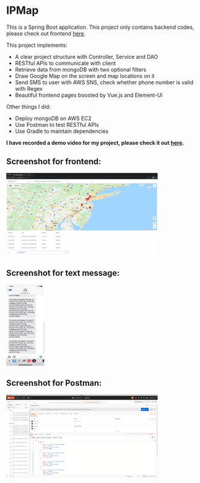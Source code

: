 # IPMap

This is a Spring Boot application. This project only contains backend codes, please check out frontend [here](https://github.com/HanMufu/IPMap_frontend). 

This project implements:
 - A clear project structure with Controller, Service and DAO
 - RESTful APIs to communicate with client
 - Retrieve data from mongoDB with two optional filters
 - Draw Google Map on the screen and map locations on it
 - Send SMS to user with AWS SNS, check whether phone number is valid with Regex
 - Beautiful frontend pages boosted by Vue.js and Element-UI

Other things I did:
 - Deploy mongoDB on AWS EC2
 - Use Postman to test RESTful APIs
 - Use Gradle to maintain dependencies
 
**I have recorded a demo video for my project, please check it out [here](https://youtu.be/HB9C06dwzZo).**

## Screenshot for frontend:
<img src="https://raw.githubusercontent.com/HanMufu/IPMap/master/IPMap_frontend.png" width="80%" height="80%">

## Screenshot for text message:
<img src="https://raw.githubusercontent.com/HanMufu/IPMap/master/IPMap_text.jpeg" width="20%" height="20%">

## Screenshot for Postman:
<img src="https://raw.githubusercontent.com/HanMufu/IPMap/master/IPMap_postman.png" width="80%" height="80%">


